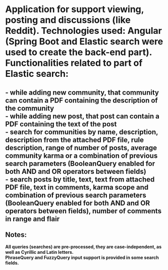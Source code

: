 # Application for support viewing, posting and discussions (like Reddit). Technologies used: Angular (Spring Boot and Elastic search were used to create the back-end part). Functionalities related to part of Elastic search:
## - while adding new community, that community can contain a PDF containing the description of the community </br> - while adding new post, that post can contain a PDF containing the text of the post </br> - search for communities by name, description, description from the attached PDF file, rule description, range of number of posts, average community karma or a combination of previous search parameters (BooleanQuery enabled for both AND and OR operators between fields) </br> - search posts by title, text, text from attached PDF file, text in comments, karma scope and combination of previous search parameters (BooleanQuery enabled for both AND and OR operators between fields), number of comments in range and flair </br></br> Notes: 
   <b>All queries (searches) are pre-processed, they are case-independent, as well as Cyrillic and Latin letters. </br></b>
   <b>PhraseQuery and FuzzyQuery input support is provided in some search fields.</b>
